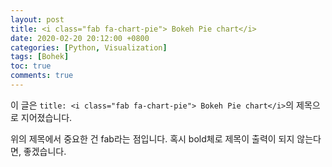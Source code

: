 ```yaml
---
layout: post
title: <i class="fab fa-chart-pie"> Bokeh Pie chart</i>
date: 2020-02-20 20:12:00 +0800
categories: [Python, Visualization]
tags: [Bohek]
toc: true
comments: true
---
```


이 글은 `title: <i class="fab fa-chart-pie"> Bokeh Pie chart</i>`의 제목으로 지어졌습니다.

위의 제목에서 중요한 건 fab라는 점입니다. 혹시 bold체로 제목이 출력이 되지 않는다면, 좋겠습니다.
